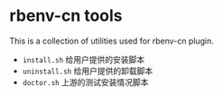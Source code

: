 # rbenv-cn tools

This is a collection of utilities used for rbenv-cn plugin.

- `install.sh` 给用户提供的安装脚本
- `uninstall.sh` 给用户提供的卸载脚本
- `doctor.sh` 上游的测试安装情况脚本
